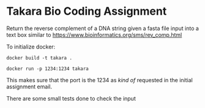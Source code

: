 # Takara Bio Coding Assignment

Return the reverse complement of a DNA string given a fasta file input into a text box similar to https://www.bioinformatics.org/sms/rev_comp.html


To initialize docker:

```
docker build -t takara .

docker run -p 1234:1234 takara
```

This makes sure that the port is the 1234 as *kind of* requested in the initial assignment email.

There are some small tests done to check the input 
